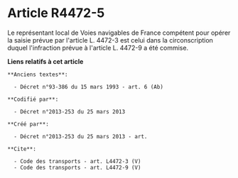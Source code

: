 # Article R4472-5

Le représentant local de Voies navigables de France compétent pour opérer la saisie prévue par l'article L. 4472-3 est celui
dans la circonscription duquel l'infraction prévue à l'article L. 4472-9 a été commise.

**Liens relatifs à cet article**

	**Anciens textes**:

	  - Décret n°93-386 du 15 mars 1993 - art. 6 (Ab)

	**Codifié par**:

	  - Décret n°2013-253 du 25 mars 2013

	**Créé par**:

	  - Décret n°2013-253 du 25 mars 2013 - art.

	**Cite**:

	  - Code des transports - art. L4472-3 (V)
	  - Code des transports - art. L4472-9 (V)
